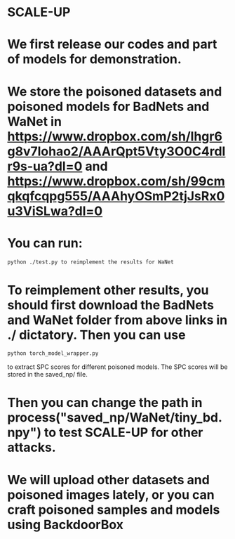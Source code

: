 # SCALE-UP

# We first release our codes and part of models for demonstration. 
# We store the poisoned datasets and poisoned models for BadNets and WaNet in   https://www.dropbox.com/sh/lhgr6g8v7lohao2/AAArQpt5Vty3O0C4rdIr9s-ua?dl=0  and https://www.dropbox.com/sh/99cmqkqfcqpg555/AAAhyOSmP2tjJsRx0u3ViSLwa?dl=0 

# You can run: 
```bash 
python ./test.py to reimplement the results for WaNet
```

# To reimplement other results, you should first download the BadNets and WaNet folder from above links in ./ dictatory. Then you can use  
```bash
python torch_model_wrapper.py 
```
to extract SPC scores for different poisoned models. The SPC scores will be stored in the saved_np/ file.

# Then you can change the path in process("saved_np/WaNet/tiny_bd.npy") to test SCALE-UP for other attacks.  

# We will upload other datasets and poisoned images lately, or you can craft poisoned samples and models using BackdoorBox 


